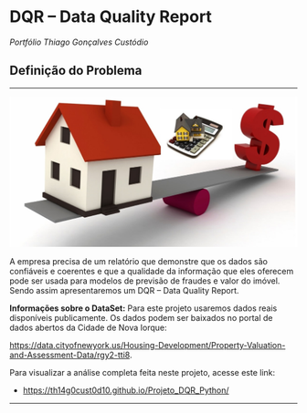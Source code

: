 # **DQR – Data Quality Report**

*Portfólio Thiago Gonçalves Custódio*

## **Definição do Problema**

---

![House](HouseValuation.png)

A empresa precisa de um relatório que demonstre que os dados são confiáveis e coerentes e que a qualidade da informação que eles oferecem pode ser usada para modelos de previsão de fraudes e valor do imóvel. Sendo assim apresentaremos um DQR – Data Quality Report.

**Informações sobre o DataSet:** Para este projeto usaremos dados reais disponíveis publicamente. Os dados podem ser baixados no portal de dados abertos da Cidade de Nova Iorque:

https://data.cityofnewyork.us/Housing-Development/Property-Valuation-and-Assessment-Data/rgy2-tti8.

Para visualizar a análise completa feita neste projeto, acesse este link:

* https://th14g0cust0d10.github.io/Projeto_DQR_Python/

---
